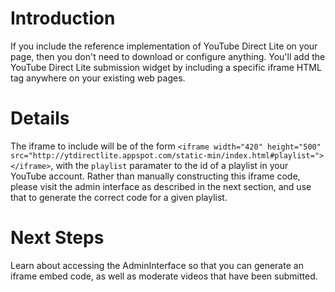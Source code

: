 

# Introduction #

If you include the reference implementation of YouTube Direct Lite on your page, then you don't need to download or configure anything. You'll add the YouTube Direct Lite submission widget by including a specific iframe HTML tag anywhere on your existing web pages.

# Details #

The iframe to include will be of the form `<iframe width="420" height="500" src="http://ytdirectlite.appspot.com/static-min/index.html#playlist="></iframe>`, with the `playlist` paramater to the id of a playlist in your YouTube account. Rather than manually constructing this iframe code, please visit the admin interface as described in the next section, and use that to generate the correct code for a given playlist.

# Next Steps #

Learn about accessing the AdminInterface so that you can generate an iframe embed code, as well as moderate videos that have been submitted.